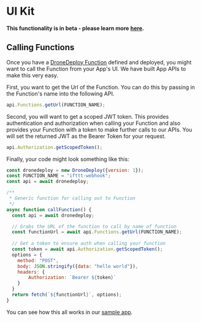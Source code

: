 # UI Kit

**This functionality is in beta - please learn more** **[here](beta-signup.md).**

## Calling Functions

Once you have a [DroneDeploy Function](functions.md) defined and deployed, you might want to call the Function from your App's UI. We have built App APIs to make this very easy.

First, you want to get the Url of the Function. You can do this by passing in the Function's name into the following API.

```javascript
api.Functions.getUrl(FUNCTION_NAME);
```

Second, you will want to get a scoped JWT token. This provides authentication and authorization when calling your Function and also provides your Function with a token to make further calls to our APIs. You will set the returned JWT as the Bearer Token for your request.

```javascript
api.Authorization.getScopedToken();
```

Finally, your code might look something like this:

```javascript
const dronedeploy = new DroneDeploy({version: 1});
const FUNCTION_NAME = "ifttt-webhook";
const api = await dronedeploy;

/**
 * Generic function for calling out to Function
 */
async function callFunction() {
  const api = await dronedeploy;

  // Grabs the URL of the function to call by name of function
  const functionUrl = await api.Functions.getUrl(FUNCTION_NAME);
  
  // Get a token to ensure auth when calling your function
  const token = await api.Authorization.getScopedToken();
  options = {
    method: "POST",
    body: JSON.stringify({data: "hello world"}),
    headers: {
        Authorization: `Bearer ${token}`
    }
  }
  return fetch(`${functionUrl}`, options);
}
```

You can see how this all works in our [sample app](https://github.com/dronedeploy/app-examples/blob/master/IFTTT/app/js/script.js).